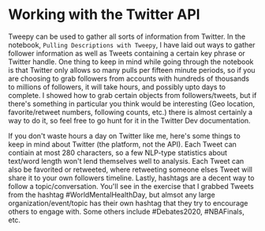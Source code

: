 # Working with the Twitter API

Tweepy can be used to gather all sorts of information from Twitter. In the notebook, `Pulling Descriptions with Tweepy`, I have laid out
ways to gather follower information as well as Tweets containing a certain key 
phrase or Twitter handle. One thing to keep in mind while going through the notebook is that Twitter 
only allows so many pulls per fifteen minute periods, so if you are choosing to grab followers from accounts 
with hundreds of thousands to millions of followers, it will take hours, and possibly upto days to complete. I showed how to 
grab certain objects from followers/tweets, but if there's something in particular you think would be 
interesting (Geo location, favorite/retweet numbers, following counts, etc.) there is almost certainly a way 
to do it, so feel free to go hunt for it in the Twitter Dev documentation.

If you don't waste hours a day on Twitter like me, here's some things to keep in mind about Twitter 
(the platform, not the API). Each Tweet can contiain at most 280 characters, so a few NLP-type 
statistics about text/word length won't lend themselves well to analysis. Each Tweet can also be favorited or 
retweeted, where retweeting someone elses Tweet will share it to your own followers timeline. 
Lastly, hashtags are a decent way to follow a topic/conversation. You'll see in the exercise that 
I grabbed Tweets from the hashtag #WorldMentalHealthDay, but almsot any large organization/event/topic 
has their own hashtag that they try to encourage others to engage with. Some others include #Debates2020, #NBAFinals, etc. 
